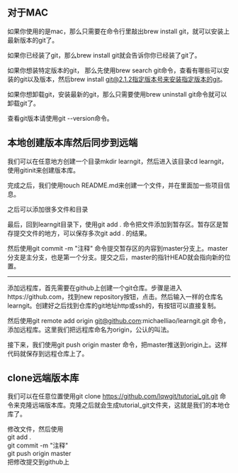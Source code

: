 ## 对于MAC
如果你使用的是mac，那么只需要在命令行里敲出brew install git，就可以安装上最新版本的git了。

如果你已经装了git，那么brew install git就会告诉你你已经装了git了。

如果你想装特定版本的git， 那么先使用brew search git命令，查看有哪些可以安装的git以及版本，然后brew install git@2.1.2指定版本号来安装指定版本的git。

如果你想卸载git，安装最新的git，那么只需要使用brew uninstall git命令就可以卸载git了。

查看git版本请使用git --version命令。

## 本地创建版本库然后同步到远端
我们可以在任意地方创建一个目录mkdir learngit，然后进入该目录cd learngit，使用gitinit来创建版本库。

完成之后，我们使用touch README.md来创建一个文件，并在里面加一些项目信息。

之后可以添加很多文件和目录

最后，回到learngit目录下，使用git add . 命令把文件添加到暂存区。暂存区是暂存提交文件的地方，可以保存多次git add . 的结果。

然后使用git commit -m "注释" 命令提交暂存区的内容到master分支上。master分支是主分支，也是第一个分支。提交之后，master的指针HEAD就会指向新的位置。

-------

添加远程库，首先需要在github上创建一个git仓库。步骤是进入https://github.com，找到new repository按钮，点击。然后输入一样的仓库名learngit。创建好之后找到仓库的git地址http或ssh的，有按钮可以直接复制。

然后使用git remote add origin git@github.com:michaelliao/learngit.git 命令，添加远程库。这里我们把远程库命名为origin，公认的叫法。

接下来，我们使用git push origin master 命令，把master推送到origin上。这样代码就保存到远程仓库上了。

## clone远端版本库
我们可以在任意位置使用git clone https://github.com/lqwgit/tutorial_git.git 命令来克隆远端版本库。克隆之后就会生成tutorial_git文件夹，这就是我们的本地仓库了。

修改文件，然后使用  
git add .  
git commit -m "注释"  
git push origin master  
把修改提交到github上


